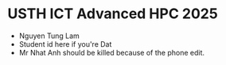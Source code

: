 USTH ICT Advanced HPC 2025
=================================

* Nguyen Tung Lam
* Student id here if you're Dat
* Mr Nhat Anh should be killed because of the phone edit.
